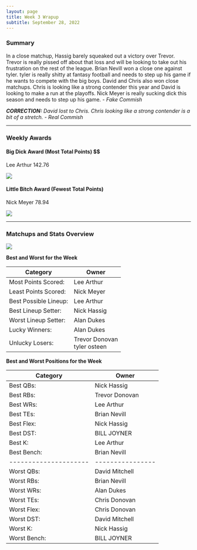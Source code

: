 ```yaml
---
layout: page
title: Week 3 Wrapup
subtitle: September 28, 2022
---
```


### Summary

In a close matchup, Hassig barely squeaked out a victory over Trevor. Trevor is really pissed off about that loss and will be looking to take out his frustration on the rest of the league. Brian Nevill won a close one against tyler. tyler is really shitty at fantasy football and needs to step up his game if he wants to compete with the big boys. David and Chris also won close matchups. Chris is looking like a strong contender this year and David is looking to make a run at the playoffs. Nick Meyer is really sucking dick this season and needs to step up his game.
  *- Fake Commish*

***CORRECTION:*** *David lost to Chris. Chris looking like a strong contender is a bit of a stretch.*
  *- Real Commish*

___

### Weekly Awards

#### Big Dick Award (Most Total Points) $$
Lee Arthur 142.76 

![](https://media2.giphy.com/media/mDGE5q5WAAtumFGOuI/giphy.gif?cid=3aa7f812aqfk1behmz7hmwu3gen1fjcfg18828ky1nxcbi11&rid=giphy.gif&ct=g)

#### Little Bitch Award (Fewest Total Points)
Nick Meyer 78.94 

![](https://media2.giphy.com/media/li0dswKqIZNpm/giphy.gif?cid=3aa7f812mpcpjbdq8kjotazodybrpoe2p4bvvol5quh97i7o&rid=giphy.gif&ct=g)


___

### Matchups and Stats Overview

![](../assets/img/week3_matchups.png)


**Best and Worst for the Week**


| Category              | Owner            |
|-----------------------|------------------|
| Most Points Scored:   | Lee Arthur       |
| Least Points Scored:  | Nick Meyer       |
| Best Possible Lineup: | Lee Arthur       |
| Best Lineup Setter:   | Nick Hassig      |
| Worst Lineup Setter:  | Alan Dukes       |
| Lucky Winners:        | Alan Dukes       |
| Unlucky Losers:       | Trevor Donovan<br />tyler osteen     |


**Best and Worst Positions for the Week**


| Category              | Owner            |
| --------------------- | ---------------- |
| Best QBs:             | Nick Hassig      |
| Best RBs:             | Trevor  Donovan  |
| Best WRs:             | Lee Arthur       |
| Best TEs:             | Brian Nevill     |
| Best Flex:            | Nick Hassig      |
| Best DST:             | BILL JOYNER      |
| Best K:               | Lee Arthur       |
| Best Bench:           | Brian Nevill     |
| --------------------- | ---------------- |
| Worst QBs:            | David Mitchell   |
| Worst RBs:            | Brian Nevill     |
| Worst WRs:            | Alan Dukes       |
| Worst TEs:            | Chris Donovan    |
| Worst Flex:           | Chris Donovan    |
| Worst DST:            | David Mitchell   |
| Worst K:              | Nick Hassig      |
| Worst Bench:          | BILL JOYNER      |


